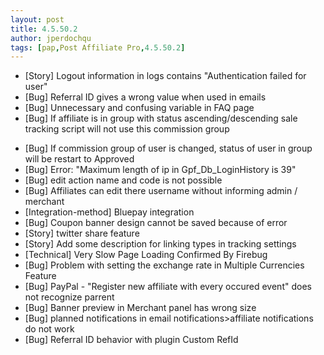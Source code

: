 ```yaml
---
layout: post
title: 4.5.50.2
author: jperdochqu
tags: [pap,Post Affiliate Pro,4.5.50.2]
---
```


- [Story] Logout information in logs contains &quot;Authentication failed for user&quot;
- [Bug] Referral ID gives a wrong value when used in emails
- [Bug] Unnecessary and confusing variable in FAQ page
- [Bug] If affiliate is in group with status ascending/descending sale tracking script will not use this commission group

<!--more-->

- [Bug] If commission group of user is changed, status of user in group will be restart to Approved
- [Bug] Error: &quot;Maximum length of ip in Gpf_Db_LoginHistory is 39&quot;
- [Bug] edit action name and code is not possible
- [Bug] Affiliates can edit there username without informing admin / merchant
- [Integration-method] Bluepay integration
- [Bug] Coupon banner design cannot be saved because of error
- [Story] twitter share feature
- [Story] Add some description for linking types in tracking settings
- [Technical] Very Slow Page Loading Confirmed By Firebug
- [Bug] Problem with setting the exchange rate in Multiple Currencies Feature
- [Bug] PayPal - &quot;Register new affiliate with every occured event&quot; does not recognize parrent
- [Bug] Banner preview in Merchant panel has wrong size
- [Bug] planned notifications in email notifications&gt;affiliate notifications do not work
- [Bug] Referral ID behavior with plugin Custom RefId
